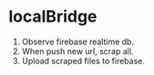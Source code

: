 # localBridge
1. Observe firebase realtime db.
2. When push new url, scrap all.
3. Upload scraped files to firebase.

